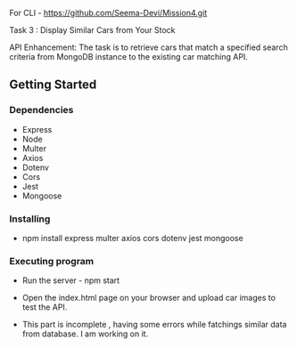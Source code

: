 For CLI - https://github.com/Seema-Devi/Mission4.git

Task 3 : Display Similar Cars from Your Stock

API Enhancement: The task is to retrieve cars that match a specified search criteria from  MongoDB instance to the existing car matching API. 
## Getting Started

### Dependencies

* Express
* Node
* Multer
* Axios
* Dotenv
* Cors
* Jest
* Mongoose

### Installing

* npm install express multer axios cors dotenv jest mongoose

### Executing program

* Run the server - npm start
* Open the index.html page on your browser and upload car images to test the API.

* This part is incomplete , having some errors while fatchings similar data from database. I am working on it.


